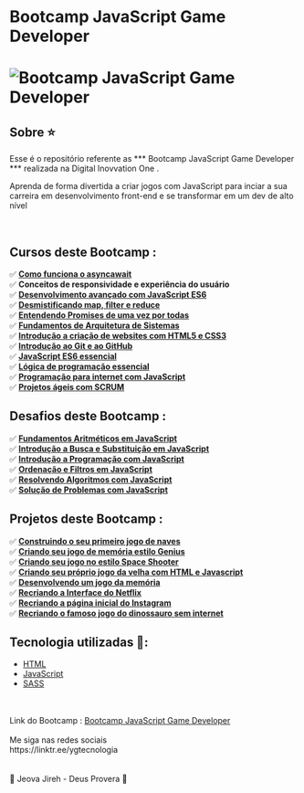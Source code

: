 # Bootcamp JavaScript Game Developer

<h1>
	<img src="https://scontent.fsjk2-1.fna.fbcdn.net/v/t1.6435-9/181887232_1418830648470753_2916142550605566096_n.png?_nc_cat=101&ccb=1-3&_nc_sid=0debeb&_nc_ohc=2PE6EUkJG6sAX_w50lK&_nc_ht=scontent.fsjk2-1.fna&oh=787ed905e5c490e75986919126071ca8&oe=60B5BD86" alt="Bootcamp JavaScript Game Developer" border="0">
</h1>
 

## Sobre ⭐️

Esse é o repositório referente as *** Bootcamp JavaScript Game Developer ***  realizada na Digital Inovvation One  .

Aprenda de forma divertida a criar jogos com JavaScript para inciar a sua carreira em desenvolvimento front-end e se transformar em um dev de alto nível

<br>

## Cursos deste Bootcamp :

✅ **<a href="https://github.com/saldanhayg/Bootcamp_JavaScript_Game_Developer_DIO/Cursos/Como funciona o asyncawait">Como funciona o asyncawait</a>**<br>
✅ **<Conceitos href="https://github.com/saldanhayg/Bootcamp_JavaScript_Game_Developer_DIO/Cursos/Conceitos de responsividade e experiência do usuário">Conceitos de responsividade e experiência do usuário</a>**<br>
✅ **<a href="https://github.com/saldanhayg/Bootcamp_JavaScript_Game_Developer_DIO/Cursos/Desenvolvimento avançado com JavaScript ES6">Desenvolvimento avançado com JavaScript ES6</a>**<br>
✅ **<a href="https://github.com/saldanhayg/Bootcamp_JavaScript_Game_Developer_DIO/Cursos/Desmistificando map, filter e reduce">Desmistificando map, filter e reduce</a>**<br>
✅ **<a href="https://github.com/saldanhayg/Bootcamp_JavaScript_Game_Developer_DIO/Cursos/Entendendo Promises de uma vez por todas">Entendendo Promises de uma vez por todas</a>**<br>
✅ **<a href="https://github.com/saldanhayg/Bootcamp_JavaScript_Game_Developer_DIO/Cursos/Fundamentos de Arquitetura de Sistemas">Fundamentos de Arquitetura de Sistemas</a>**<br>
✅ **<a href="https://github.com/saldanhayg/Bootcamp_JavaScript_Game_Developer_DIO/Cursos/Introdução a criação de websites com HTML5 e CSS3">Introdução a criação de websites com HTML5 e CSS3</a>**<br>
✅ **<a href="https://github.com/saldanhayg/Bootcamp_JavaScript_Game_Developer_DIO/Cursos/Introdução ao Git e ao GitHub">Introdução ao Git e ao GitHub</a>**<br>
✅ **<a href="https://github.com/saldanhayg/Bootcamp_JavaScript_Game_Developer_DIO/Cursos/JavaScript ES6 essencial">JavaScript ES6 essencial</a>**<br>
✅ **<a href="https://github.com/saldanhayg/Bootcamp_JavaScript_Game_Developer_DIO/Cursos/Lógica de programação essencial">Lógica de programação essencial</a>**<br>
✅ **<a href="https://github.com/saldanhayg/Bootcamp_JavaScript_Game_Developer_DIO/Cursos/Programação para internet com JavaScript">Programação para internet com JavaScript</a>**<br>
✅ **<a href="https://github.com/saldanhayg/Bootcamp_JavaScript_Game_Developer_DIO/Cursos/Projetos ágeis com SCRUM">Projetos ágeis com SCRUM</a>**<br>


## Desafios deste Bootcamp :

✅ **<a href="https://github.com/saldanhayg/Bootcamp_JavaScript_Game_Developer_DIO/Desafios/Fundamentos Aritméticos em JavaScript">Fundamentos Aritméticos em JavaScript</a>**<br>
✅ **<a href="https://github.com/saldanhayg/Bootcamp_JavaScript_Game_Developer_DIO/Desafios/Introdução a Busca e Substituição em JavaScript">Introdução a Busca e Substituição em JavaScript</a>**<br>
✅ **<a href="https://github.com/saldanhayg/Bootcamp_JavaScript_Game_Developer_DIO/Desafios/Introdução a Programação com JavaScript">Introdução a Programação com JavaScript</a>**<br>
✅ **<a href="https://github.com/saldanhayg/Bootcamp_JavaScript_Game_Developer_DIO/Desafios/Ordenação e Filtros em JavaScript">Ordenação e Filtros em JavaScript</a>**<br>
✅ **<a href="https://github.com/saldanhayg/Bootcamp_JavaScript_Game_Developer_DIO/Desafios/Resolvendo Algoritmos com JavaScript">Resolvendo Algoritmos com JavaScript</a>**<br>
✅ **<a href="https://github.com/saldanhayg/Bootcamp_JavaScript_Game_Developer_DIO/Desafios/Solução de Problemas com JavaScript">Solução de Problemas com JavaScript</a>**<br>

## Projetos deste Bootcamp :

✅ **<a href="https://saldanhayg.github.io/Jogo-de-Naves-DIO/">Construindo o seu primeiro jogo de naves</a>**<br>
✅ **<a href="https://saldanhayg.github.io/Dio-Projeto-jogo-memoria-estilo-Genius/">Criando seu jogo de memória estilo Genius</a>**<br>
✅ **<a href="https://saldanhayg.github.io/Jogo-no-estilo-Space-Shooter-DIO/">Criando seu jogo no estilo Space Shooter</a>**<br>
✅ **<a href="https://saldanhayg.github.io/Jogo-da-Velha-JavaScript/">Criando seu próprio jogo da velha com HTML e Javascript</a>**<br>
✅ **<a href="https://saldanhayg.github.io/Jogo-da-memoria-Javascript/">Desenvolvendo um jogo da memória</a>**<br>
✅ **<a href="https://saldanhayg.github.io/netflix-clone-interface/"> Recriando a Interface do Netflix</a>**<br>
✅ **<a href="https://saldanhayg.github.io/instagran-flexbox-dio/">Recriando a página inicial do Instagram</a>**<br>
✅ **<a href="https://saldanhayg.github.io/Dio-Projeto-Recriando-Jogo-da-Cobrinha/">Recriando o famoso jogo do dinossauro sem internet</a>**<br>

## Tecnologia utilizadas 🚀:

* <a href="https://www.w3schools.com/html">HTML</a> 
* <a href="https://developer.mozilla.org/pt-BR/docs/Aprender/JavaScript">JavaScript</a>
* <a href="https://pt.wikipedia.org/wiki/Sass_(linguagem_de_folhas_de_estilos)">SASS</a>
<br>
<br>				
Link do Bootcamp : <a href="https://web.digitalinnovation.one/track/javascript-game-developer/">Bootcamp JavaScript Game Developer</a>
<br>
<br>
Me siga nas redes sociais<br>
https://linktr.ee/ygtecnologia
<br><br><br>
🙏 Jeova Jireh - Deus Provera 🙏				
		
											
							
					
			